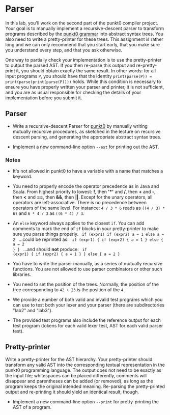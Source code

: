 # Parser

In this lab, you'll work on the second part of the punkt0 compiler
project. Your goal is to manually implement a recursive-descent parser
to transform programs described by the [punkt0 grammar](lab2.html)
into abstract syntax trees. You also need to write a pretty-printer
for these trees. This assignment is rather long and we can only
recommend that you start early, that you make sure you understand
every step, and that you ask otherwise.

One way to partially check your implementation is to use the
pretty-printer to output the parsed AST. If you then re-parse this
output and re-pretty-print it, you should obtain exactly the same
result. In other words: for all input programs `P`, you should have
that the identity `print(parse(P)) = print(parse(print(parse(P))))`
holds. While this condition is necessary to ensure you have properly
written your parser and printer, it is not sufficient, and you are as
usual responsible for checking the details of your implementation
before you submit it.

## Parser

* Write a recursive-descent Parser for [punkt0](lab2.html) by manually
  writing mutually recursive procedures, as sketched in the lecture on
  recursive descent parsing, and generating the appropriate abstract
  syntax trees.

* Implement a new command-line option `--ast` for printing out the
  AST.

### Notes

* It's not allowed in punkt0 to have a variable with a name that
  matches a keyword.

* You need to properly encode the operator precedence as in Java and
  Scala. From highest priority to lowest: **!**, then **'*'** and
  **/**, then **+** and **-**, then **<** and **==**, then **&&**,
  then **||**. Except for the unary operators, all operators are
  left-associative. There is no precedence between operators of the
  same level. For instance: `4 / 3 * 6` reads as `((4 / 3) * 6)` and
  `6 * 4 / 3` as `((6 * 4) / 3`.

* An `else` keyword always applies to the closest `if`. You can add
  comments to mark the end of `if` blocks in your pretty-printer to
  make sure you parse things properly.
  <code java>
  if (expr1) if (expr2) a = 1 else a = 2
  </code>
  ...could be reprinted as:
  <code java>
  if (expr1) { if (expr2) { a = 1 } else { a = 2 } }
  </code>
  ...and should **not** produce:
  <code java>
  if (expr1) { if (expr2) { a = 1 } } else { a = 2 }
  </code>

* You have to write the parser manually, as a series of mutually
  recursive functions. You are not allowed to use parser combinators
  or other such libraries.

* You need to set the position of the trees. Normally, the position
  of the tree corresponding to `42 + 23` is the position of the `4`.

* We provide a number of both valid and invalid test programs which
  you can use to test both your lexer and your parser (there are
  subdirectories "lab2" and "lab3").

* The provided test programs also include the reference output for
  each test program (tokens for each valid lexer test, AST for each
  valid parser test).

## Pretty-printer

Write a pretty-printer for the AST hierarchy. Your pretty-printer
should transform any valid AST into the corresponding textual
representation in the punkt0 programming language. The output does not
need to be exactly as the input file; whitespaces can be placed
differently, comments will disappear and parentheses can be added (or
removed), as long as the program keeps the original intended
meaning. Re-parsing the pretty-printed output and re-printing it
should yield an identical result, though.

* Implement a new command-line option `--print` for pretty-printing
  the AST of a program.
